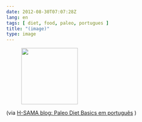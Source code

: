 ```yaml
---
date: 2012-08-30T07:07:28Z
lang: en
tags: [ diet, food, paleo, portugues ]
title: "(image)"
type: image
---
```


<figure>
<a
href="https://hugo.ferreira.cc/via-h-sama-blog-paleo-diet-basics-em-portugues/attachment/665/"
rel="attachment"><img
src="/wp-content/uploads/2012/08/tumblr_m9ksbjNA8e1qz82meo1_r1_500-150x150.jpg"
srcset="/wp-content/uploads/2012/08/tumblr_m9ksbjNA8e1qz82meo1_r1_500-150x150.jpg 150w, /wp-content/uploads/2012/08/tumblr_m9ksbjNA8e1qz82meo1_r1_500-300x300.jpg 300w, /wp-content/uploads/2012/08/tumblr_m9ksbjNA8e1qz82meo1_r1_500.jpg 500w"
sizes="(max-width: 150px) 100vw, 150px" width="150" height="150" /></a></figure>

(via [H-SAMA blog: Paleo Diet Basics em
português](http://www.h-sama.com/2012/07/paleo-diet-basics-em-portugues.html)
)

